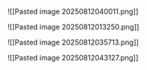 
![[Pasted image 20250812040011.png]]

![[Pasted image 20250812013250.png]]

![[Pasted image 20250812035713.png]]

![[Pasted image 20250812043127.png]]
